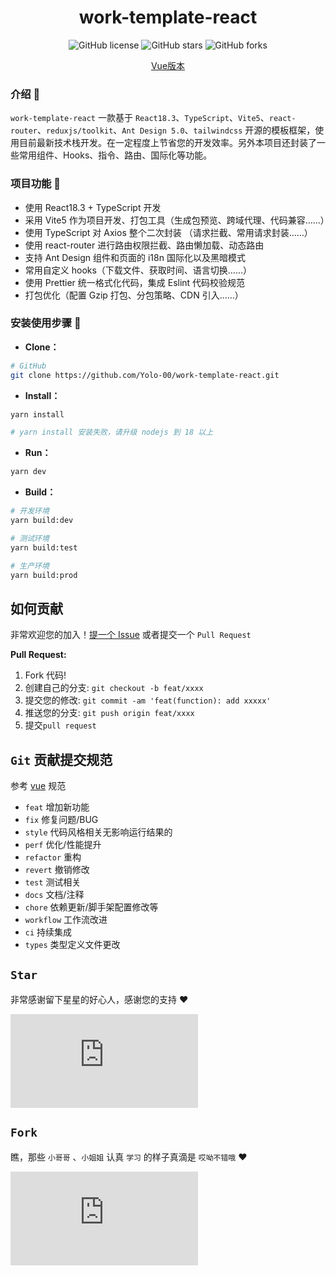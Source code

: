 <div align="center">
<h1>work-template-react</h1>

![GitHub license](https://img.shields.io/github/license/Yolo-00/work-template-react?style=flat)
![GitHub stars](https://img.shields.io/github/stars/Yolo-00/work-template-react?color=fa6470&style=flat)
![GitHub forks](https://img.shields.io/github/forks/Yolo-00/work-template-react?style=flat)

[Vue版本](https://github.com/Yolo-00/work-template)

</div>

### 介绍 📖

`work-template-react` 一款基于 `React18.3`、`TypeScript`、`Vite5`、`react-router`、`reduxjs/toolkit`、`Ant Design 5.0`、`tailwindcss` 开源的模板框架，使用目前最新技术栈开发。在一定程度上节省您的开发效率。另外本项目还封装了一些常用组件、Hooks、指令、路由、国际化等功能。

### 项目功能 🔨

- 使用 React18.3 + TypeScript 开发
- 采用 Vite5 作为项目开发、打包工具（生成包预览、跨域代理、代码兼容……）
- 使用 TypeScript 对 Axios 整个二次封装 （请求拦截、常用请求封装……）
- 使用 react-router 进行路由权限拦截、路由懒加载、动态路由
- 支持 Ant Design 组件和页面的 i18n 国际化以及黑暗模式
- 常用自定义 hooks（下载文件、获取时间、语言切换……）
- 使用 Prettier 统一格式化代码，集成 Eslint 代码校验规范
- 打包优化（配置 Gzip 打包、分包策略、CDN 引入……）

### 安装使用步骤 📔

- **Clone：**

```bash
# GitHub
git clone https://github.com/Yolo-00/work-template-react.git
```

- **Install：**

```bash
yarn install

# yarn install 安装失败，请升级 nodejs 到 18 以上
```

- **Run：**

```bash
yarn dev
```

- **Build：**

```bash
# 开发环境
yarn build:dev

# 测试环境
yarn build:test

# 生产环境
yarn build:prod
```

## 如何贡献

非常欢迎您的加入！[提一个 Issue](https://github.com/Yolo-00/work-template-react/issues/new/choose) 或者提交一个 `Pull Request`

**Pull Request:**

1. Fork 代码!
2. 创建自己的分支: `git checkout -b feat/xxxx`
3. 提交您的修改: `git commit -am 'feat(function): add xxxxx'`
4. 推送您的分支: `git push origin feat/xxxx`
5. 提交`pull request`

## `Git` 贡献提交规范

参考 [vue](https://github.com/vuejs/vue/blob/dev/.github/COMMIT_CONVENTION.md) 规范

- `feat` 增加新功能
- `fix` 修复问题/BUG
- `style` 代码风格相关无影响运行结果的
- `perf` 优化/性能提升
- `refactor` 重构
- `revert` 撤销修改
- `test` 测试相关
- `docs` 文档/注释
- `chore` 依赖更新/脚手架配置修改等
- `workflow` 工作流改进
- `ci` 持续集成
- `types` 类型定义文件更改

## `Star`

非常感谢留下星星的好心人，感谢您的支持 ❤️

[![Stargazers repo roster for Yolo-00/work-template-react](https://bytecrank.com/nastyox/reporoster/php/stargazersSVG.php?user=Yolo-00&repo=work-template-react)](https://github.com/Yolo-00/work-template-react/stargazers)

## `Fork`

瞧，那些 `小哥哥` 、`小姐姐` 认真 `学习` 的样子真滴是 `哎呦不错哦` ❤️

[![Forkers repo roster for Yolo-00/work-template-react](https://bytecrank.com/nastyox/reporoster/php/forkersSVG.php?user=Yolo-00&repo=work-template-react)](https://github.com/Yolo-00/work-template-react/network/members)
